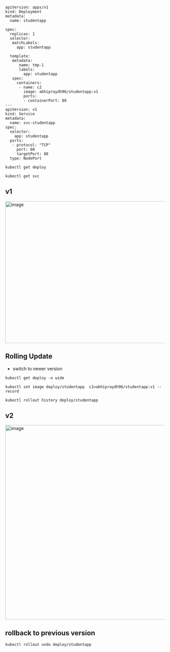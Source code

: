 ````
apiVersion: apps/v1 
kind: Deployment
metadata: 
  name: studentapp

spec: 
  replicas: 1
  selector: 
   matchLabels:
     app: studentapp

  template: 
   metadata:
      name: tmp-1
      labels:
        app: studentapp
   spec: 
     containers:
      - name: c2 
        image: abhipraydh96/studentapp:v1
        ports:
        - containerPort: 80
---
apiVersion: v1 
kind: Service 
metadata:
  name: svc-studentapp
spec:
  selector:
    app: studentapp
  ports:
   - protocol: "TCP"
     port: 80
     targetPort: 80
  type: NodePort
````

````
kubectl get deploy
````
````
kubectl get svc
````
## v1 
<img width="1558" height="447" alt="image" src="https://github.com/user-attachments/assets/ae9afa5d-103c-4943-b044-1153b2b974d2" />

## Rolling Update
- switch to newer version
````
kubectl get deploy -o wide
````
````
kubectl set image deploy/studentapp  c2=abhipraydh96/studentapp:v1 --record
````
````
kubectl rollout history deploy/studentapp
````
## v2
<img width="641" height="613" alt="image" src="https://github.com/user-attachments/assets/72e45cfa-2b71-4ec3-b551-7694b3e1aa32" />


## rollback to previous version
````
kubectl rollout undo deploy/studentapp
````

